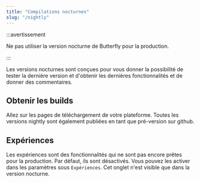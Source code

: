 ```yaml
---
title: "Compilations nocturnes"
slug: "/nightly"
---
```


:::avertissement

Ne pas utiliser la version nocturne de Butterfly pour la production.

:::

Les versions nocturnes sont conçues pour vous donner la possibilité de tester la dernière version et d'obtenir les dernières fonctionnalités et de donner des commentaires.

## Obtenir les builds

Allez sur les pages de téléchargement de votre plateforme. Toutes les versions nightly sont également publiées en tant que pré-version sur github.

## Expériences

Les expériences sont des fonctionnalités qui ne sont pas encore prêtes pour la production. Par défaut, ils sont désactivés. Vous pouvez les activer dans les paramètres sous `Expériences`. Cet onglet n'est visible que dans la version nocturne.
